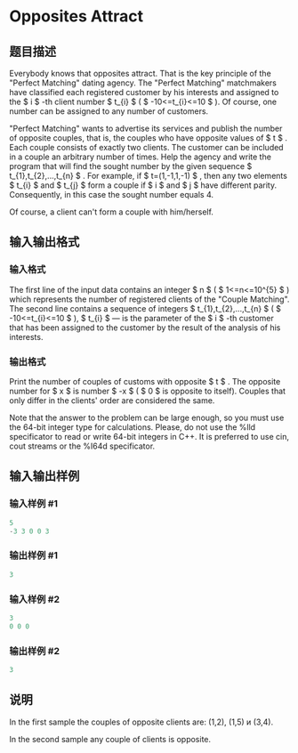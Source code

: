 # Opposites Attract

## 题目描述

Everybody knows that opposites attract. That is the key principle of the "Perfect Matching" dating agency. The "Perfect Matching" matchmakers have classified each registered customer by his interests and assigned to the $ i $ -th client number $ t_{i} $ ( $ -10<=t_{i}<=10 $ ). Of course, one number can be assigned to any number of customers.

"Perfect Matching" wants to advertise its services and publish the number of opposite couples, that is, the couples who have opposite values of $ t $ . Each couple consists of exactly two clients. The customer can be included in a couple an arbitrary number of times. Help the agency and write the program that will find the sought number by the given sequence $ t_{1},t_{2},...,t_{n} $ . For example, if $ t=(1,-1,1,-1) $ , then any two elements $ t_{i} $ and $ t_{j} $ form a couple if $ i $ and $ j $ have different parity. Consequently, in this case the sought number equals 4.

Of course, a client can't form a couple with him/herself.

## 输入输出格式

### 输入格式

The first line of the input data contains an integer $ n $ ( $ 1<=n<=10^{5} $ ) which represents the number of registered clients of the "Couple Matching". The second line contains a sequence of integers $ t_{1},t_{2},...,t_{n} $ ( $ -10<=t_{i}<=10 $ ), $ t_{i} $ — is the parameter of the $ i $ -th customer that has been assigned to the customer by the result of the analysis of his interests.

### 输出格式

Print the number of couples of customs with opposite $ t $ . The opposite number for $ x $ is number $ -x $ ( $ 0 $ is opposite to itself). Couples that only differ in the clients' order are considered the same.

Note that the answer to the problem can be large enough, so you must use the 64-bit integer type for calculations. Please, do not use the %lld specificator to read or write 64-bit integers in С++. It is preferred to use cin, cout streams or the %I64d specificator.

## 输入输出样例

### 输入样例 #1

```cpp
5
-3 3 0 0 3

```
### 输出样例 #1

```cpp
3

```
### 输入样例 #2

```cpp
3
0 0 0

```
### 输出样例 #2

```cpp
3

```
## 说明

In the first sample the couples of opposite clients are: (1,2), (1,5) и (3,4).

In the second sample any couple of clients is opposite.

